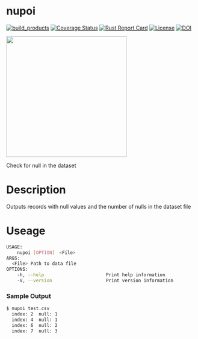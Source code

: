 # nupoi

[![build_products](https://github.com/dangishokouta/nupoi/actions/workflows/build.yaml/badge.svg)](https://github.com/dangishokouta/nupoi/actions/workflows/build.yaml)
[![Coverage Status](https://coveralls.io/repos/github/dangishokouta/nupoi/badge.svg)](https://coveralls.io/github/dangishokouta/nupoi)
[![Rust Report Card](https://rust-reportcard.xuri.me/badge/github.com/dangishokouta/nupoi)](https://rust-reportcard.xuri.me/report/github.com/dangishokouta/nupoi)
[![License](https://img.shields.io/badge/License-MIT-green)](https://github.com/dangishokouta/nupoi/blob/main/LICENSE)
[![DOI](https://zenodo.org/badge/483072806.svg)](https://zenodo.org/badge/latestdoi/483072806)


<img src="https://user-images.githubusercontent.com/90143019/165062158-0bee35a4-c7b8-4797-8568-5b3570137c4f.png" width="320px">

Check for null in the dataset

# Description
Outputs records with null values and the number of nulls in the dataset file

# Useage
```sh
USAGE:
    nupoi [OPTION]　<File>
ARGS:
  <File> Path to data file
OPTIONS:
    -h, --help                       Print help information
    -V, --version                    Print version information
```
### Sample Output
```sh
$ nupoi test.csv
  index: 2  null: 1
  index: 4  null: 1
  index: 6  null: 2
  index: 7  null: 3
      
```
